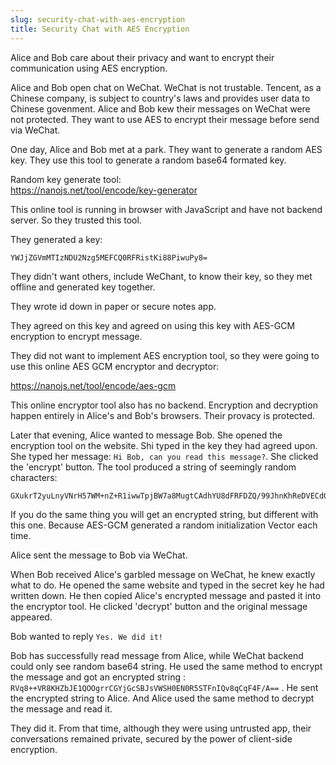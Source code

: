 ```yaml
---
slug: security-chat-with-aes-encryption
title: Security Chat with AES Encryption
---
```


Alice and Bob care about their privacy and want to encrypt their communication using AES encryption.


<!-- truncate -->

Alice and Bob open chat on WeChat. WeChat is not trustable. Tencent, as a Chinese company, is subject to country's laws and provides user data to Chinese govenment. Alice and Bob kew their messages on WeChat were not protected. They want to use AES to encrypt their message before send via WeChat. 

One day, Alice and Bob met at a park. They want to generate a random AES key. They use this tool to generate a random base64 formated key.

Random key generate tool:  
https://nanojs.net/tool/encode/key-generator

This online tool is running in browser with JavaScript and have not backend server. So they trusted this tool.

They generated a key:

```
YWJjZGVmMTIzNDU2Nzg5MEFCQ0RFRistKi88PiwuPy8=
```

They didn't want others, include WeChant, to know their key, so they met offline and generated key together.

They wrote id down in paper or secure notes app.

They agreed on this key and agreed on using this key with AES-GCM encryption to encrypt message.

They did not want to implement AES encryption tool, so they were going to use this online AES GCM encryptor and decryptor:

https://nanojs.net/tool/encode/aes-gcm

This online encryptor tool also has no backend. Encryption and decryption happen entirely in Alice's and Bob's browsers. Their provacy is protected.

Later that evening, Alice wanted to message Bob. She opened the encryption tool on the website. Shi typed in the key they had agreed upon. She typed her message: `Hi Bob, can you read this message?`. She clicked the 'encrypt' button. The tool produced a string of seemingly random characters:

```
GXukrT2yuLnyVNrH57WM+nZ+R1iwwTpjBW7a8MugtCAdhYU8dFRFDZQ/99JhnKhReDVECdOizpETC9lDFjs=
```

If you do the same thing you will get an encrypted string, but different with this one. Because AES-GCM generated a random initialization Vector each time.

Alice sent the message to Bob via WeChat.

When Bob received Alice's garbled message on WeChat, he knew exactly what to do. He opened the same website and typed in the secret key he had written down. He then copied Alice's encrypted message and pasted it into the encryptor tool. He clicked 'decrypt' button and the original message appeared. 

Bob wanted to reply `Yes. We did it!`

Bob has successfully read message from Alice, while WeChat backend could only see random base64 string. He used the same method to encrypt the message and got an encrypted string : `RVq8++VR8KHZbJE1QOOgrrCGYjGcSBJsVWSH0EN0R5STFnIQv8qCqF4F/A==` . He sent the encrypted string to Alice. And Alice used the same method to decrypt the message and read it.

They did it. From that time, although they were using untrusted app, their conversations remained private, secured by the power of client-side encryption.